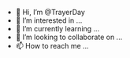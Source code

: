 - 👋 Hi, I’m @TrayerDay
- 👀 I’m interested in ...
- 🌱 I’m currently learning ...
- 💞️ I’m looking to collaborate on ...
- 📫 How to reach me ...

<!---
TrayerDay/TrayerDay is a ✨ special ✨ repository because its `README.md` (this file) appears on your GitHub profile.
You can click the Preview link to take a look at your changes.
--->
